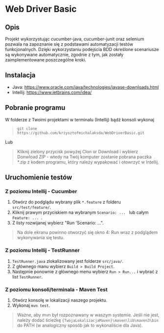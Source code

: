 # Web Driver Basic
## Opis
Projekt wykorzystując cucumber-java, cucumber-junit oraz selenium pozwala na zapoznanie się z podstawami automatyzacji testów funkcjonalnych.
Dzięki wykorzystaniu podejścia BDD określone scenariusze są wykonywane automatycznie, zgodnie z tym, jak zostały zaimplementowane poszczególne kroki.
## Instalacja
- Java: https://www.oracle.com/java/technologies/javase-downloads.html
- Intellij: https://www.jetbrains.com/idea/

## Pobranie programu
W folderze z Twoimi projektami w terminalu (Intellij) bądź konsoli wykonaj
>`git clone https://github.com/krzysztofmichalaksda/WebDriverBasic.git`

Lub
>Kliknij zielony przycisk powyżej Clon or Download i wybierz Donwload ZIP - wtedy na Twój komputer zostanie pobrana paczka *.zip z kodem programu, który należy wypakować i otowrzyć w Intellij.

## Uruchomienie testów
### Z poziomu Intellij - Cucumber
1. Otwórz do podglądu wybrany plik `*.feature` z folderu `src/test/feature/`.
2. Kliknij prawym przyciskiem na wybranym `Scenario: ... ` lub całym `Feature: ... `.
3. Z listy rozwijanej wybierz "Run 'Scenario: ...".
> Na dole ekranu powinno otworzyć się okno 4: Run wraz z podglądem wykonywania się testu.
### Z poziomu Intellij - TestRunner
1. `TestRunner.java` zlokalizowany jest folderze `src/java/`.
2. Z głównego manu wybierz `Build > Build Project`.
3. Następnie ponownie z głównego menu wybierz `Run > Run...` i wybrać z list `TestRunner`.
### Z poziomu konsoli/terminala - Maven Test
1. Otwórz konsolę w lokalizacji naszego projektu.
2. Wykonaj `mvn test`.
> Ważne, aby mvn był rozpoznawany w waszym systemie. Jeśli nie jest, należy dodać ścieżkę `{TwojaLokalizacjaMaven}\maven\lib\maven3\bin` do PATH (w analogiczny sposób jak to wykonaliście dla Java).
